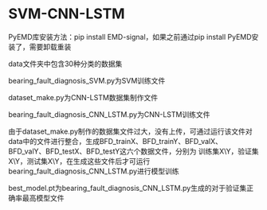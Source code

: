 # SVM-CNN-LSTM

PyEMD库安装方法：pip install EMD-signal，如果之前通过pip install PyEMD安装了，需要卸载重装

data文件夹中包含30种分类的数据集

bearing_fault_diagnosis_SVM.py为SVM训练文件

dataset_make.py为CNN-LSTM数据集制作文件

bearing_fault_diagnosis_CNN_LSTM.py为CNN-LSTM训练文件


由于dataset_make.py制作的数据集文件过大，没有上传，可通过运行该文件对data中的文件进行整合，生成BFD_trainX、BFD_trainY、BFD_valX、BFD_valY、BFD_testX、BFD_testY这六个数据文件，分别为
训练集X\Y，验证集X\Y，测试集X\Y，在生成这些文件后才可运行bearing_fault_diagnosis_CNN_LSTM.py进行模型训练

best_model.pt为bearing_fault_diagnosis_CNN_LSTM.py生成的对于验证集正确率最高模型文件
